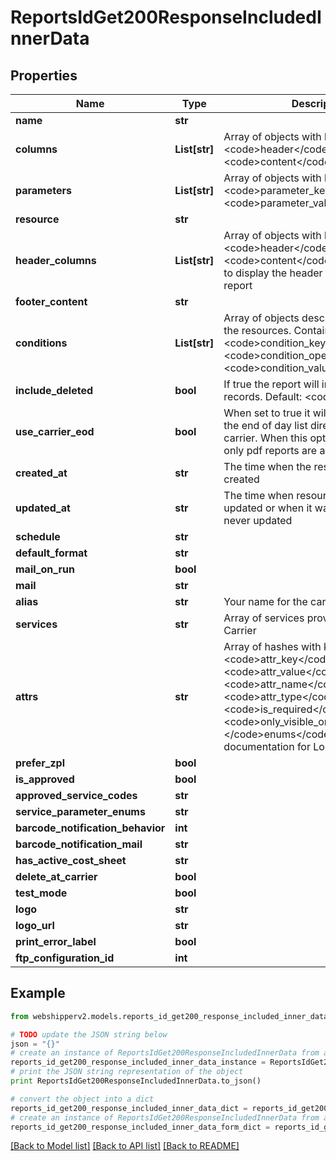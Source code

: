 # ReportsIdGet200ResponseIncludedInnerData


## Properties
Name | Type | Description | Notes
------------ | ------------- | ------------- | -------------
**name** | **str** |  | [optional] 
**columns** | **List[str]** | Array of objects with keys &lt;code&gt;header&lt;/code&gt; and &lt;code&gt;content&lt;/code&gt; | [optional] 
**parameters** | **List[str]** | Array of objects with keys &lt;code&gt;parameter_key&lt;/code&gt; and &lt;code&gt;parameter_value&lt;/code&gt; | [optional] 
**resource** | **str** |  | [optional] 
**header_columns** | **List[str]** | Array of objects with keys &lt;code&gt;header&lt;/code&gt; and &lt;code&gt;content&lt;/code&gt; that will be used to display the header content of the report | [optional] 
**footer_content** | **str** |  | [optional] 
**conditions** | **List[str]** | Array of objects describing how to load the resources. Contains keys &lt;code&gt;condition_key&lt;/code&gt;, &lt;code&gt;condition_operator&lt;/code&gt;, &lt;code&gt;condition_value&lt;/code&gt;. | [optional] 
**include_deleted** | **bool** | If true the report will included deleted records. Default: &lt;code&gt;false&lt;/code&gt; | [optional] 
**use_carrier_eod** | **bool** | When set to true it will attempt to fetch the end of day list directly from the carrier. When this option is enabled, only pdf reports are available. | [optional] 
**created_at** | **str** | The time when the resource was created | [optional] [readonly] 
**updated_at** | **str** | The time when resource was last updated or when it was created if it was never updated | [optional] [readonly] 
**schedule** | **str** |  | [optional] 
**default_format** | **str** |  | [optional] 
**mail_on_run** | **bool** |  | [optional] 
**mail** | **str** |  | [optional] 
**alias** | **str** | Your name for the carrier | [optional] 
**services** | **str** | Array of services provided by this Carrier | [optional] 
**attrs** | **str** | Array of hashes with keys: &lt;code&gt;attr_key&lt;/code&gt;, &lt;code&gt;attr_value&lt;/code&gt;, &lt;code&gt;attr_name&lt;/code&gt;, &lt;code&gt;attr_type&lt;/code&gt;, &lt;code&gt;is_required&lt;/code&gt;, &lt;code&gt;only_visible_on_creation&lt;/code&gt;, &lt;/code&gt;enums&lt;/code&gt;. See       documentation for Local Attributes | [optional] 
**prefer_zpl** | **bool** |  | [optional] 
**is_approved** | **bool** |  | [optional] 
**approved_service_codes** | **str** |  | [optional] 
**service_parameter_enums** | **str** |  | [optional] 
**barcode_notification_behavior** | **int** |  | [optional] 
**barcode_notification_mail** | **str** |  | [optional] 
**has_active_cost_sheet** | **str** |  | [optional] 
**delete_at_carrier** | **bool** |  | [optional] 
**test_mode** | **bool** |  | [optional] 
**logo** | **str** |  | [optional] 
**logo_url** | **str** |  | [optional] 
**print_error_label** | **bool** |  | [optional] 
**ftp_configuration_id** | **int** |  | [optional] 

## Example

```python
from webshipperv2.models.reports_id_get200_response_included_inner_data import ReportsIdGet200ResponseIncludedInnerData

# TODO update the JSON string below
json = "{}"
# create an instance of ReportsIdGet200ResponseIncludedInnerData from a JSON string
reports_id_get200_response_included_inner_data_instance = ReportsIdGet200ResponseIncludedInnerData.from_json(json)
# print the JSON string representation of the object
print ReportsIdGet200ResponseIncludedInnerData.to_json()

# convert the object into a dict
reports_id_get200_response_included_inner_data_dict = reports_id_get200_response_included_inner_data_instance.to_dict()
# create an instance of ReportsIdGet200ResponseIncludedInnerData from a dict
reports_id_get200_response_included_inner_data_form_dict = reports_id_get200_response_included_inner_data.from_dict(reports_id_get200_response_included_inner_data_dict)
```
[[Back to Model list]](../README.md#documentation-for-models) [[Back to API list]](../README.md#documentation-for-api-endpoints) [[Back to README]](../README.md)


